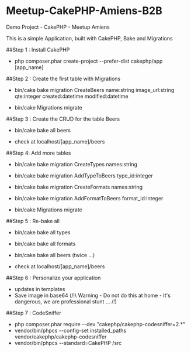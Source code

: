 # Meetup-CakePHP-Amiens-B2B
Demo Project -  CakePHP - Meetup Amiens

This is a simple Application, built with CakePHP, Bake and Migrations

##Step 1 : Install CakePHP

- php composer.phar create-project --prefer-dist cakephp/app [app_name]

##Step 2 : Create the first table with Migrations

- bin/cake bake migration CreateBeers name:string image_url:string qte:integer created:datetime modified:datetime

- bin/cake Migrations migrate

##Step 3 : Create the CRUD for the table Beers

- bin/cake bake all beers

- check at localhost/[app_name]/beers

##Step 4: Add more tables

- bin/cake bake migration CreateTypes names:string
- bin/cake bake migration AddTypeToBeers type_id:integer  

- bin/cake bake migration CreateFormats names:string
- bin/cake bake migration AddFormatToBeers format_id:integer  

- bin/cake Migrations migrate

##Step 5 : Re-bake all

- bin/cake bake all types
- bin/cake bake all formats
- bin/cake bake all beers (twice ...)

- check at localhost/[app_name]/beers

##Step 6 : Personalize your application

- updates in templates
- Save image in base64 (/!\ Warning - Do not do this at home - It's dangerous, we are professional stunt  ... /!\)

##Step 7 : CodeSniffer

- php composer.phar require --dev "cakephp/cakephp-codesniffer=2.*"
- vendor/bin/phpcs --config-set installed_paths vendor/cakephp/cakephp-codesniffer
- vendor/bin/phpcs --standard=CakePHP /src

